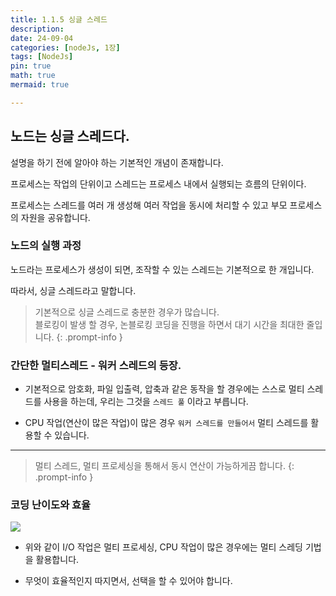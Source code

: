 ```yaml
---
title: 1.1.5 싱글 스레드
description: 
date: 24-09-04
categories: [nodeJs, 1장]
tags: [NodeJs]
pin: true
math: true
mermaid: true

---
```


## 노드는 싱글 스레드다.

설명을 하기 전에 알아야 하는 기본적인 개념이 존재합니다.

프로세스는 작업의 단위이고 스레드는 프로세스 내에서 실행되는 흐름의 단위이다.

프로세스는 스레드를 여러 개 생성해 여러 작업을 동시에 처리할 수 있고 부모 프로세스의 자원을 공유합니다.

### 노드의 실행 과정

노드라는 프로세스가 생성이 되면, 조작할 수 있는 스레드는 기본적으로 한 개입니다.

따라서, 싱글 스레드라고 말합니다.

> 기본적으로 싱글 스레드로 충분한 경우가 많습니다.<br>
> 블로킹이 발생 할 경우, 논블로킹 코딩을 진행을 하면서 대기 시간을 최대한 줄입니다.
{: .prompt-info }

### 간단한 멀티스레드 - 워커 스레드의 등장.

- 기본적으로 암호화, 파일 입출력, 압축과 같은 동작을 할 경우에는 스스로 멀티 스레드를 사용을 하는데, 우리는 그것을 `스레드 풀` 이라고 부릅니다.

- CPU 작업(연산이 많은 작업)이 많은 경우 `워커 스레드를 만들어서` 멀티 스레드를 활용할 수 있습니다.

***

> 멀티 스레드, 멀티 프로세싱을 통해서 동시 연산이 가능하게끔 합니다.
{: .prompt-info }

### 코딩 난이도와 효율

![](https://jwjinn.github.io/assets/img/nodejs/2024-09-19-16-49-02.png)

- 위와 같이 I/O 작업은 멀티 프로세싱, CPU 작업이 많은 경우에는 멀티 스레딩 기법을 활용합니다.

- 무엇이 효율적인지 따지면서, 선택을 할 수 있어야 합니다.